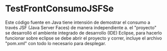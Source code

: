 # TestFrontConsumoJSFSe
Este código fuente en Java tiene intensión de demostrar el consumo a través JSF (Java Server Faces) de manera independiente a. el "proyecto" se desarrolló el ambiente integrado de desarrollo (IDE) Eclipse, para hacerlo funcionar sobre eclipse se debe abrir el proyecto y correr, incluye el archivo "pom.xml" con todo lo necesario para desplegar.
